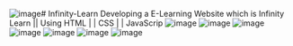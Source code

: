 ![image](https://github.com/user-attachments/assets/ee191652-0edd-4001-a6e9-d8285eaefe12)# Infinity-Learn
Developing a E-Learning Website which is Infinity Learn || Using HTML | | CSS | | JavaScrip
![image](https://github.com/user-attachments/assets/84550f63-9d33-4037-9fa2-6b2b860d4f02)
![image](https://github.com/user-attachments/assets/4f1f028c-8922-427b-8aa8-95c3686b5e35)
![image](https://github.com/user-attachments/assets/f087e314-a575-4f18-8078-ad83624be843)
![image](https://github.com/user-attachments/assets/bf9539e0-496a-4928-8e4a-73ee397619a3)
![image](https://github.com/user-attachments/assets/4cb17c38-e893-4f91-ab2f-f05ebf4a2716)
![image](https://github.com/user-attachments/assets/bf20b728-72ee-4ece-9489-0286addcd20b)
![image](https://github.com/user-attachments/assets/ef553bfe-8f97-4dfb-adaa-4bca940e8754)

